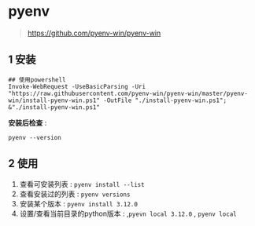 # pyenv 
> https://github.com/pyenv-win/pyenv-win
## 1 安装 
```shell
## 使用powershell
Invoke-WebRequest -UseBasicParsing -Uri "https://raw.githubusercontent.com/pyenv-win/pyenv-win/master/pyenv-win/install-pyenv-win.ps1" -OutFile "./install-pyenv-win.ps1"; &"./install-pyenv-win.ps1"
``` 
**安装后检查** :
```shell
pyenv --version

```

## 2 使用
1. 查看可安装列表 : ` pyenv install --list `
2. 查看安装过的列表 : ` pyenv versions `
3. 安装某个版本   : ` pyenv install 3.12.0 `
4. 设置/查看当前目录的python版本 : ,` pyevn local 3.12.0 ` , ` pyenv local `  
